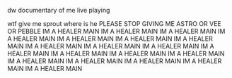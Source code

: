 dw documentary of me live playing

wtf give me sprout where is he PLEASE STOP GIVING ME ASTRO OR VEE OR PEBBLE IM A HEALER MAIN 
IM A HEALER MAIN IM A HEALER MAIN IM A HEALER MAIN IM A HEALER MAIN IM A HEALER MAIN IM A HEALER MAIN IM A HEALER MAIN IM A HEALER MAIN IM A HEALER MAIN IM A HEALER MAIN IM A HEALER MAIN IM A HEALER MAIN IM A HEALER MAIN IM A HEALER MAIN IM A HEALER MAIN IM A HEALER MAIN IM A HEALER MAIN IM A HEALER MAIN 
